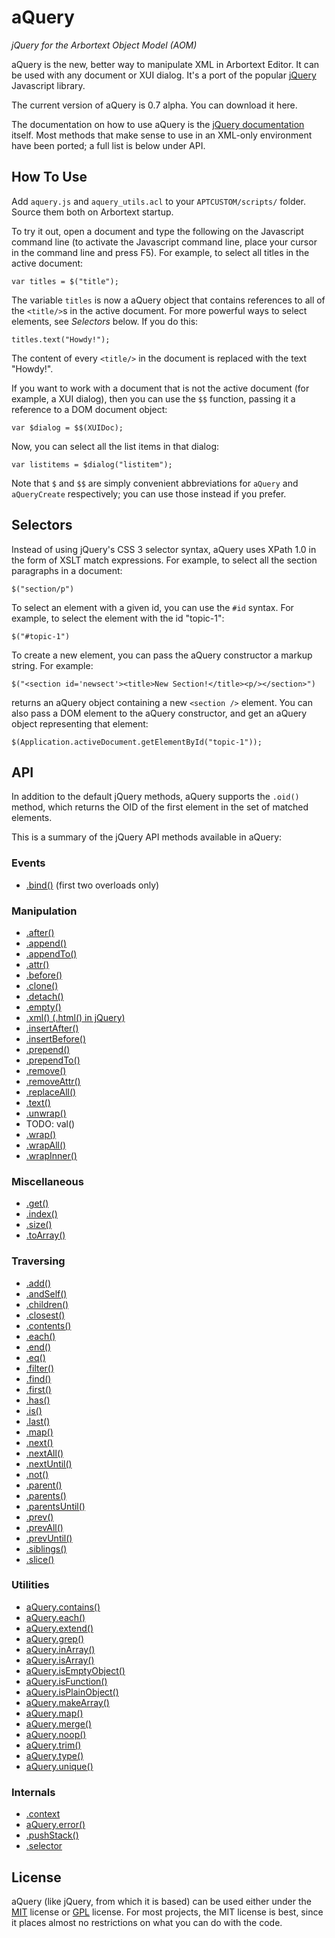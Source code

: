 # aQuery #

_jQuery for the Arbortext Object Model (AOM)_

aQuery is the new, better way to manipulate XML in Arbortext Editor.  It can be used with any document or XUI dialog.  It's a port of the popular [jQuery](http://www.jquery.com) Javascript library. 

The current version of aQuery is 0.7 alpha.  You can download it here.

The documentation on how to use aQuery is the [jQuery documentation](http://docs.jquery.com/Main_Page) itself.  Most methods that make sense to use in an XML-only environment have been ported; a full list is below under API.


## How To Use ##

Add `aquery.js` and `aquery_utils.acl` to your `APTCUSTOM/scripts/` folder.  Source them both on Arbortext startup.  

To try it out, open a document and type the following on the Javascript command line (to activate the Javascript command line, place your cursor in the command line and press F5).  For example, to select all titles in the active document:

    var titles = $("title");

The variable `titles` is now a aQuery object that contains references to all of the `<title/>`s in the active document.  For more powerful ways to select elements, see *Selectors* below.  If you do this:

    titles.text("Howdy!");
    
The content of every `<title/>` in the document is replaced with the text "Howdy!".

If you want to work with a document that is not the active document (for example, a XUI dialog), then you can use the `$$` function, passing it a reference to a DOM document object:

    var $dialog = $$(XUIDoc);
    
Now, you can select all the list items in that dialog:

    var listitems = $dialog("listitem");
    
Note that `$` and `$$` are simply convenient abbreviations for `aQuery` and `aQueryCreate` respectively; you can use those instead if you prefer.

## Selectors ##

Instead of using jQuery's CSS 3 selector syntax, aQuery uses XPath 1.0 in the form of XSLT match expressions.  For example, to select all the section paragraphs in a document:

    $("section/p")

To select an element with a given id, you can use the `#id` syntax.  For example, to select the element with the id "topic-1":

    $("#topic-1")
 
To create a new element, you can pass the aQuery constructor a markup string.  For example:

    $("<section id='newsect'><title>New Section!</title><p/></section>")

returns an aQuery object containing a new `<section />` element.  You can also pass a DOM element to the aQuery constructor, and get an aQuery object representing that element:

    $(Application.activeDocument.getElementById("topic-1"));
    
## API ##

In addition to the default jQuery methods, aQuery supports the `.oid()` method, which returns the OID of the first element in the set of matched elements.

This is a summary of the jQuery API methods available in aQuery:


### Events ###

* [.bind()](http://api.jquery.com/bind/) (first two overloads only)


### Manipulation ###

* [.after()](http://api.jquery.com/after/)
* [.append()](http://api.jquery.com/append/)
* [.appendTo()](http://api.jquery.com/appendTo/)
* [.attr()](http://api.jquery.com/attr/)
* [.before()](http://api.jquery.com/before/)
* [.clone()](http://api.jquery.com/clone/)
* [.detach()](http://api.jquery.com/detach/)
* [.empty()](http://api.jquery.com/empty/)
* [.xml() (.html() in jQuery)](http://api.jquery.com/html/)
* [.insertAfter()](http://api.jquery.com/insertAfter/)
* [.insertBefore()](http://api.jquery.com/insertBefore/)
* [.prepend()](http://api.jquery.com/prepend/)
* [.prependTo()](http://api.jquery.com/prependTo/)
* [.remove()](http://api.jquery.com/remove/)
* [.removeAttr()](http://api.jquery.com/removeAttr/)
* [.replaceAll()](http://api.jquery.com/replaceAll/)
* [.text()](http://api.jquery.com/text/)
* [.unwrap()](http://api.jquery.com/unwrap/)
* TODO: val()
* [.wrap()](http://api.jquery.com/wrap/)
* [.wrapAll()](http://api.jquery.com/wrapAll/)
* [.wrapInner()](http://api.jquery.com/wrapInner/)


### Miscellaneous ###

* [.get()](http://api.jquery.com/get)
* [.index()](http://api.jquery.com/index)
* [.size()](http://api.jquery.com/size)
* [.toArray()](http://api.jquery.com/toArray)


### Traversing ###

* [.add()](http://api.jquery.com/add)
* [.andSelf()](http://api.jquery.com/andSelf/)
* [.children()](http://api.jquery.com/children/)
* [.closest()](http://api.jquery.com/closest/)
* [.contents()](http://api.jquery.com/contents/)
* [.each()](http://api.jquery.com/each/)
* [.end()](http://api.jquery.com/end/)
* [.eq()](http://api.jquery.com/eq/)
* [.filter()](http://api.jquery.com/filter/)
* [.find()](http://api.jquery.com/find/)
* [.first()](http://api.jquery.com/first/)
* [.has()](http://api.jquery.com/has/)
* [.is()](http://api.jquery.com/is/)
* [.last()](http://api.jquery.com/last/)
* [.map()](http://api.jquery.com/map/)
* [.next()](http://api.jquery.com/next/)
* [.nextAll()](http://api.jquery.com/nextAll/)
* [.nextUntil()](http://api.jquery.com/nextUntil/)
* [.not()](http://api.jquery.com/not/)
* [.parent()](http://api.jquery.com/parent/)
* [.parents()](http://api.jquery.com/parents/)
* [.parentsUntil()](http://api.jquery.com/parentsUntil/)
* [.prev()](http://api.jquery.com/prev/)
* [.prevAll()](http://api.jquery.com/prevAll/)
* [.prevUntil()](http://api.jquery.com/prevUntil/)
* [.siblings()](http://api.jquery.com/siblings/)
* [.slice()](http://api.jquery.com/slice/)


### Utilities ###

* [aQuery.contains()](http://api.jquery.com/jQuery.contains/)
* [aQuery.each()](http://api.jquery.com/jQuery.each/)
* [aQuery.extend()](http://api.jquery.com/jQuery.extend/)
* [aQuery.grep()](http://api.jquery.com/jQuery.grep/)
* [aQuery.inArray()](http://api.jquery.com/jQuery.inArray/)
* [aQuery.isArray()](http://api.jquery.com/jQuery.isArray/)
* [aQuery.isEmptyObject()](http://api.jquery.com/jQuery.isEmptyObject/)
* [aQuery.isFunction()](http://api.jquery.com/jQuery.isFunction/)
* [aQuery.isPlainObject()](http://api.jquery.com/jQuery.isPlainObject/)
* [aQuery.makeArray()](http://api.jquery.com/jQuery.makeArray/)
* [aQuery.map()](http://api.jquery.com/jQuery.map/)
* [aQuery.merge()](http://api.jquery.com/jQuery.merge/)
* [aQuery.noop()](http://api.jquery.com/jQuery.noop/)
* [aQuery.trim()](http://api.jquery.com/jQuery.trim/)
* [aQuery.type()](http://api.jquery.com/jQuery.type/)
* [aQuery.unique()](http://api.jquery.com/jQuery.unique/)


### Internals ###

* [.context](http://api.jquery.com/context/)
* [aQuery.error()](http://api.jquery.com/jQuery.error)
* [.pushStack()](http://api.jquery.com/pushstack)
* [.selector](http://api.jquery.com/selector)


## License ##

aQuery (like jQuery, from which it is based) can be used either under the [MIT](http://www.opensource.org/licenses/mit-license.php) license or [GPL](http://www.opensource.org/licenses/gpl-2.0.php) license.  For most projects, the MIT license is best, since it places almost no restrictions on what you can do with the code.

